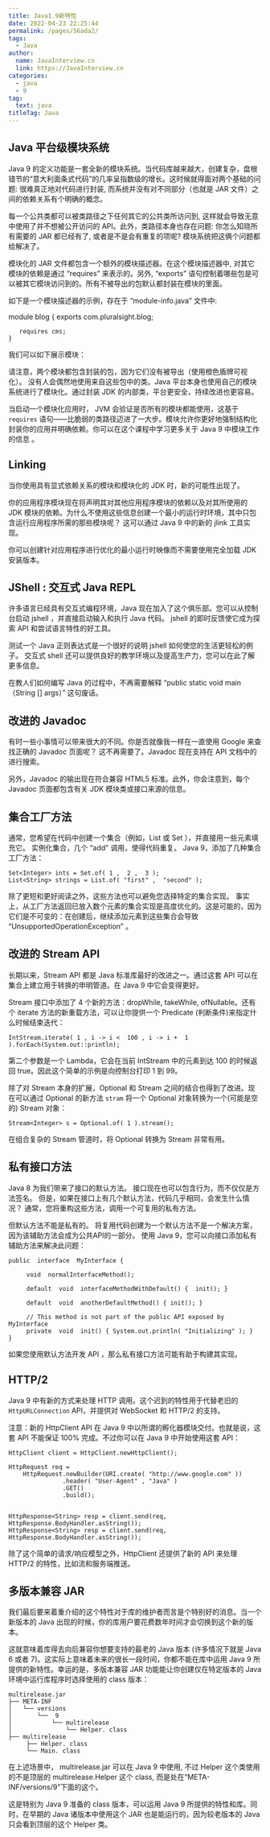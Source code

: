 ```yaml
---
title: Java1.9新特性
date: 2022-04-23 22:25:44
permalink: /pages/56ada2/
tags: 
  - Java
author: 
  name: JavaInterview.cn
  link: https://JavaInterview.cn
categories: 
  - java
  - 9
tag: 
  text: java
titleTag: Java
---
```




## Java 平台级模块系统

Java 9 的定义功能是一套全新的模块系统。当代码库越来越大，创建复杂，盘根错节的“意大利面条式代码”的几率呈指数级的增长。这时候就得面对两个基础的问题: 很难真正地对代码进行封装, 而系统并没有对不同部分（也就是 JAR 文件）之间的依赖关系有个明确的概念。

每一个公共类都可以被类路径之下任何其它的公共类所访问到, 这样就会导致无意中使用了并不想被公开访问的 API。此外，类路径本身也存在问题: 你怎么知晓所有需要的 JAR 都已经有了, 或者是不是会有重复的项呢? 模块系统把这俩个问题都给解决了。

模块化的 JAR 文件都包含一个额外的模块描述器。在这个模块描述器中, 对其它模块的依赖是通过 “requires” 来表示的。另外, “exports” 语句控制着哪些包是可以被其它模块访问到的。所有不被导出的包默认都封装在模块的里面。

如下是一个模块描述器的示例，存在于 “module-info.java” 文件中:

   module blog {
       exports com.pluralsight.blog;
     
       requires cms;
    }

我们可以如下展示模块：

请注意，两个模块都包含封装的包，因为它们没有被导出（使用橙色盾牌可视化）。 没有人会偶然地使用来自这些包中的类。Java 平台本身也使用自己的模块系统进行了模块化。通过封装 JDK 的内部类，平台更安全，持续改进也更容易。

当启动一个模块化应用时， JVM 会验证是否所有的模块都能使用，这基于 `requires` 语句——比脆弱的类路径迈进了一大步。模块允许你更好地强制结构化封装你的应用并明确依赖。你可以在这个课程中学习更多关于 Java 9 中模块工作的信息 。

## Linking

当你使用具有显式依赖关系的模块和模块化的 JDK 时，新的可能性出现了。

你的应用程序模块现在将声明其对其他应用程序模块的依赖以及对其所使用的 JDK 模块的依赖。为什么不使用这些信息创建一个最小的运行时环境，其中只包含运行应用程序所需的那些模块呢？ 这可以通过 Java 9 中的新的 jlink 工具实现。

你可以创建针对应用程序进行优化的最小运行时映像而不需要使用完全加载 JDK 安装版本。

## JShell : 交互式 Java REPL

许多语言已经具有交互式编程环境，Java 现在加入了这个俱乐部。您可以从控制台启动 jshell ，并直接启动输入和执行 Java 代码。 jshell 的即时反馈使它成为探索 API 和尝试语言特性的好工具。

测试一个 Java 正则表达式是一个很好的说明 jshell 如何使您的生活更轻松的例子。 交互式 shell 还可以提供良好的教学环境以及提高生产力，您可以在此了解更多信息。

在教人们如何编写 Java 的过程中，不再需要解释 “public static void main（String [] args）” 这句废话。

## 改进的 Javadoc

有时一些小事情可以带来很大的不同。你是否就像我一样在一直使用 Google 来查找正确的 Javadoc 页面呢？ 这不再需要了。Javadoc 现在支持在 API 文档中的进行搜索。

另外，Javadoc 的输出现在符合兼容 HTML5 标准。此外，你会注意到，每个 Javadoc 页面都包含有关 JDK 模块类或接口来源的信息。

## 集合工厂方法

通常，您希望在代码中创建一个集合（例如，List 或 Set ），并直接用一些元素填充它。 实例化集合，几个 “add” 调用，使得代码重复。 Java 9，添加了几种集合工厂方法：

    Set<Integer> ints = Set.of( 1 ,  2 ,  3 );
    List<String> strings = List.of( "first" ,  "second" );
除了更短和更好阅读之外，这些方法也可以避免您选择特定的集合实现。 事实上，从工厂方法返回已放入数个元素的集合实现是高度优化的。这是可能的，因为它们是不可变的：在创建后，继续添加元素到这些集合会导致 “UnsupportedOperationException” 。

## 改进的 Stream API

长期以来，Stream API 都是 Java 标准库最好的改进之一。通过这套 API 可以在集合上建立用于转换的申明管道。在 Java 9 中它会变得更好。

Stream 接口中添加了 4 个新的方法：dropWhile, takeWhile, ofNullable。还有个 iterate 方法的新重载方法，可以让你提供一个 Predicate (判断条件)来指定什么时候结束迭代：


    IntStream.iterate( 1 , i -> i <  100 , i -> i +  1 ).forEach(System.out::println);
第二个参数是一个 Lambda，它会在当前 IntStream 中的元素到达 100 的时候返回 true。因此这个简单的示例是向控制台打印 1 到 99。

除了对 Stream 本身的扩展，Optional 和 Stream 之间的结合也得到了改进。现在可以通过 Optional 的新方法 `stram` 将一个 Optional 对象转换为一个(可能是空的) Stream 对象：


    Stream<Integer> s = Optional.of( 1 ).stream();
在组合复杂的 Stream 管道时，将 Optional 转换为 Stream 非常有用。

## 私有接口方法

Java 8 为我们带来了接口的默认方法。 接口现在也可以包含行为，而不仅仅是方法签名。 但是，如果在接口上有几个默认方法，代码几乎相同，会发生什么情况？ 通常，您将重构这些方法，调用一个可复用的私有方法。
 
但默认方法不能是私有的。 将复用代码创建为一个默认方法不是一个解决方案，因为该辅助方法会成为公共API的一部分。 使用 Java 9，您可以向接口添加私有辅助方法来解决此问题：


    public  interface  MyInterface {
     
         void  normalInterfaceMethod();
     
         default  void  interfaceMethodWithDefault() {  init(); }
     
         default  void  anotherDefaultMethod() { init(); }
     
         // This method is not part of the public API exposed by MyInterface
         private  void  init() { System.out.println( "Initializing" ); }
    }
如果您使用默认方法开发 API ，那么私有接口方法可能有助于构建其实现。

## HTTP/2

Java 9 中有新的方式来处理 HTTP 调用。这个迟到的特性用于代替老旧的 `HttpURLConnection` API，并提供对 WebSocket 和 HTTP/2 的支持。

注意：新的 HttpClient API 在 Java 9 中以所谓的孵化器模块交付。也就是说，这套 API 不能保证 100% 完成。不过你可以在 Java 9 中开始使用这套 API：


    HttpClient client = HttpClient.newHttpClient();
     
    HttpRequest req =
        HttpRequest.newBuilder(URI.create( "http://www.google.com" ))
                   .header( "User-Agent" , "Java" )
                   .GET()
                   .build();
     
     
    HttpResponse<String> resp = client.send(req, HttpResponse.BodyHandler.asString());
    HttpResponse<String> resp = client.send(req, HttpResponse.BodyHandler.asString());
除了这个简单的请求/响应模型之外，HttpClient 还提供了新的 API 来处理 HTTP/2 的特性，比如流和服务端推送。

## 多版本兼容 JAR

我们最后要来着重介绍的这个特性对于库的维护者而言是个特别好的消息。当一个新版本的 Java 出现的时候，你的库用户要花费数年时间才会切换到这个新的版本。

这就意味着库得去向后兼容你想要支持的最老的 Java 版本 (许多情况下就是 Java 6 或者 7)。这实际上意味着未来的很长一段时间，你都不能在库中运用 Java 9 所提供的新特性。幸运的是，多版本兼容 JAR 功能能让你创建仅在特定版本的 Java 环境中运行库程序时选择使用的 class 版本：


    multirelease.jar
    ├── META-INF
    │   └── versions
    │       └──  9
    │           └── multirelease
    │               └── Helper. class
    ├── multirelease
         ├── Helper. class
         └── Main. class
         
在上述场景中， multirelease.jar 可以在 Java 9 中使用, 不过 Helper 这个类使用的不是顶层的 multirelease.Helper 这个 class, 而是处在“META-INF/versions/9”下面的这个。

这是特别为 Java 9 准备的 class 版本，可以运用 Java 9 所提供的特性和库。同时，在早期的 Java 诸版本中使用这个 JAR 也是能运行的，因为较老版本的 Java 只会看到顶层的这个 Helper 类。